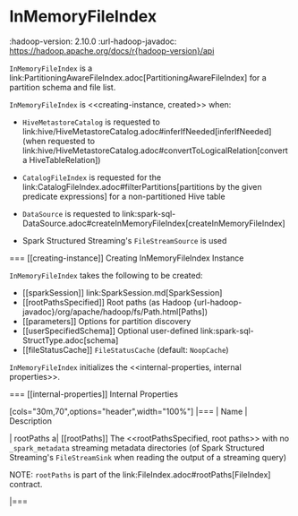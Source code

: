 # InMemoryFileIndex

:hadoop-version: 2.10.0
:url-hadoop-javadoc: https://hadoop.apache.org/docs/r{hadoop-version}/api

`InMemoryFileIndex` is a link:PartitioningAwareFileIndex.adoc[PartitioningAwareFileIndex] for a partition schema and file list.

`InMemoryFileIndex` is <<creating-instance, created>> when:

* `HiveMetastoreCatalog` is requested to link:hive/HiveMetastoreCatalog.adoc#inferIfNeeded[inferIfNeeded] (when requested to link:hive/HiveMetastoreCatalog.adoc#convertToLogicalRelation[convert a HiveTableRelation])

* `CatalogFileIndex` is requested for the link:CatalogFileIndex.adoc#filterPartitions[partitions by the given predicate expressions] for a non-partitioned Hive table

* `DataSource` is requested to link:spark-sql-DataSource.adoc#createInMemoryFileIndex[createInMemoryFileIndex]

* Spark Structured Streaming's `FileStreamSource` is used

=== [[creating-instance]] Creating InMemoryFileIndex Instance

`InMemoryFileIndex` takes the following to be created:

* [[sparkSession]] link:SparkSession.md[SparkSession]
* [[rootPathsSpecified]] Root paths (as Hadoop {url-hadoop-javadoc}/org/apache/hadoop/fs/Path.html[Paths])
* [[parameters]] Options for partition discovery
* [[userSpecifiedSchema]] Optional user-defined link:spark-sql-StructType.adoc[schema]
* [[fileStatusCache]] `FileStatusCache` (default: `NoopCache`)

`InMemoryFileIndex` initializes the <<internal-properties, internal properties>>.

=== [[internal-properties]] Internal Properties

[cols="30m,70",options="header",width="100%"]
|===
| Name
| Description

| rootPaths
a| [[rootPaths]] The <<rootPathsSpecified, root paths>> with no `_spark_metadata` streaming metadata directories (of Spark Structured Streaming's `FileStreamSink` when reading the output of a streaming query)

NOTE: `rootPaths` is part of the link:FileIndex.adoc#rootPaths[FileIndex] contract.

|===
